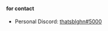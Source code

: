 #### for contact

- Personal Discord: [thatsblghn#5000](https://discord.com/users/853238939926396978)
